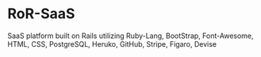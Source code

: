 # RoR-SaaS
SaaS platform built on Rails utilizing Ruby-Lang, BootStrap, Font-Awesome, HTML, CSS, PostgreSQL, Heruko, GitHub, Stripe, Figaro, Devise
